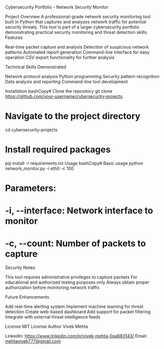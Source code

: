 Cybersecurity Portfolio - Network Security Monitor

Project Overview
A professional-grade network security monitoring tool built in Python that captures and analyzes network traffic for potential security threats. This tool is part of a larger cybersecurity portfolio demonstrating practical security monitoring and threat detection skills.
Features

Real-time packet capture and analysis
Detection of suspicious network patterns
Automated report generation
Command-line interface for easy operation
CSV export functionality for further analysis

Technical Skills Demonstrated

Network protocol analysis
Python programming
Security pattern recognition
Data analysis and reporting
Command-line tool development

Installation
bashCopy# Clone the repository
git clone https://github.com/your-username/cybersecurity-projects

# Navigate to the project directory
cd cybersecurity-projects

# Install required packages
pip install -r requirements.txt
Usage
bashCopy# Basic usage
python network_monitor.py -i eth0 -c 100

# Parameters:
# -i, --interface: Network interface to monitor
# -c, --count: Number of packets to capture
Security Notes

This tool requires administrative privileges to capture packets
For educational and authorized testing purposes only
Always obtain proper authorization before monitoring network traffic

Future Enhancements

 Add real-time alerting system
 Implement machine learning for threat detection
 Create web-based dashboard
 Add support for packet filtering
 Integrate with external threat intelligence feeds

License
MIT License
Author
Vivek Mehta

LinkedIn: https://www.linkedin.com/in/vivek-mehta-0aa683143/
Email: mehtavivek777@gmail.com
